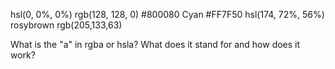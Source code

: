 hsl(0, 0%, 0%)
rgb(128, 128, 0)
#800080
Cyan
#FF7F50
hsl(174, 72%, 56%)
rosybrown
rgb(205,133,63)


What is the "a" in rgba or hsla? What does it stand for and how does it work?
